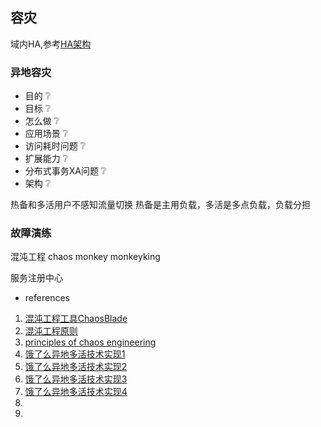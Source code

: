 
## 容灾

域内HA,参考[HA架构](hanote.md)

### 异地容灾

- 目的 :grey_question:
- 目标 :grey_question:
- 怎么做 :grey_question:
- 应用场景 :grey_question:
- 访问耗时问题 :grey_question:
- 扩展能力 :grey_question:
- 分布式事务XA问题 :grey_question:
- 架构 :grey_question:

热备和多活用户不感知流量切换
热备是主用负载，多活是多点负载，负载分担



### 故障演练
   
   混沌工程
   chaos monkey
   monkeyking


服务注册中心

* references
1. [混沌工程工具ChaosBlade](https://www.cnblogs.com/pigpdong/p/10932415.html)
1. [混沌工程原则](https://www.jianshu.com/p/5d13540b53c3)
1. [principles of chaos engineering](http://principlesofchaos.org/)
1. [饿了么异地多活技术实现1](https://zhuanlan.zhihu.com/p/32009822)
1. [饿了么异地多活技术实现2](https://zhuanlan.zhihu.com/p/32587960)
1. [饿了么异地多活技术实现3](https://zhuanlan.zhihu.com/p/33430869)
1. [饿了么异地多活技术实现4](https://zhuanlan.zhihu.com/p/34958596)
1. [](https://blog.csdn.net/hxpjava1/article/details/86592360)
1. [](https://www.sohu.com/a/158859741_444159)





